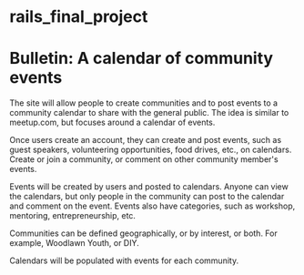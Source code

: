 # rails_final_project

# Bulletin: A calendar of community events

The site will allow people to create communities and to post events to a community calendar to share with the general public. The idea is similar to meetup.com, but focuses around a calendar of events.

Once users create an account, they can create and post events, such as guest speakers, volunteering opportunities, food drives, etc., on calendars. Create or join a community, or comment on other community member's events.

Events will be created by users and posted to calendars. Anyone can view the calendars, but only people in the community can post to the calendar and comment on the event. Events also have categories, such as workshop, mentoring, entrepreneurship, etc.

Communities can be defined geographically, or by interest, or both. For example, Woodlawn Youth, or DIY.

Calendars will be populated with events for each community.
